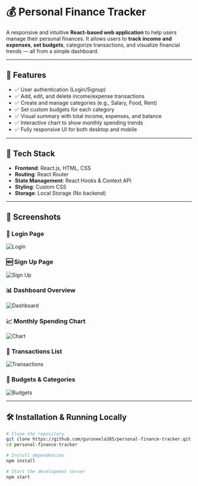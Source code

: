 # 💰 Personal Finance Tracker

A responsive and intuitive **React-based web application** to help users manage their personal finances. It allows users to **track income and expenses**, **set budgets**, categorize transactions, and visualize financial trends — all from a simple dashboard.

---

## 📌 Features

- ✅ User authentication (Login/Signup)
- ✅ Add, edit, and delete income/expense transactions
- ✅ Create and manage categories (e.g., Salary, Food, Rent)
- ✅ Set custom budgets for each category
- ✅ Visual summary with total income, expenses, and balance
- ✅ Interactive chart to show monthly spending trends
- ✅ Fully responsive UI for both desktop and mobile

---

## 🚀 Tech Stack

- **Frontend**: React.js, HTML, CSS
- **Routing**: React Router
- **State Management**: React Hooks & Context API
- **Styling**: Custom CSS
- **Storage**: Local Storage (No backend)

---

## 📸 Screenshots

### 🔐 Login Page  
![Login](./screenshots/screenshot-login.jpeg)

### 🆕 Sign Up Page  
![Sign Up](./screenshots/screenshot-signup.jpeg)

### 📊 Dashboard Overview  
![Dashboard](./screenshots/screenshot-dashboard.jpeg)

### 📈 Monthly Spending Chart  
![Chart](./screenshots/screenshot-chart.jpeg)

### 🧾 Transactions List  
![Transactions](./screenshots/screenshot-transactions.jpeg)

### 📂 Budgets & Categories  
![Budgets](./screenshots/screenshot-budget.jpeg)

---

## 🛠️ Installation & Running Locally

```bash
# Clone the repository
git clone https://github.com/guruneela385/personal-finance-tracker.git
cd personal-finance-tracker

# Install dependencies
npm install

# Start the development server
npm start
